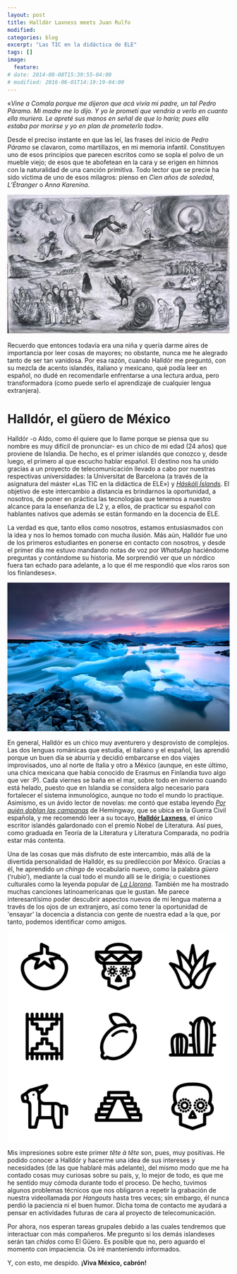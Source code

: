 ```yaml
---
layout: post
title: Halldór Laxness meets Juan Rulfo
modified:
categories: blog
excerpt: "Las TIC en la didáctica de ELE"
tags: []
image:
  feature:
# date: 2014-08-08T15:39:55-04:00
# modified: 2016-06-01T14:19:19-04:00
---
```



  «_Vine a Comala porque me dijeron que acá vivía mi padre, un tal Pedro Páramo. Mi madre me lo dijo. Y yo le prometí que vendría a verlo en cuanto ella muriera. Le apreté sus manos en señal de que lo haría; pues ella estaba por morirse y yo en plan de prometerlo todo_».

Desde el preciso instante en que las leí, las frases del inicio de _Pedro Páramo_ se clavaron, como martillazos, en mi memoria infantil. Constituyen uno de esos principios que parecen escritos como se sopla el polvo de un mueble viejo; de esos que te abofetean en la cara y se erigen en himnos con la naturalidad de una canción primitiva. Todo lector que se precie ha sido víctima de uno de esos milagros: pienso en _Cien años de soledad_, _L’Étranger_ o _Anna Karenina_.

![Comala](/images/1*hGtjO_a-QVl47qegs647uA.jpeg)

Recuerdo que entonces todavía era una niña y quería darme aires de importancia por leer cosas de mayores; no obstante, nunca me he alegrado tanto de ser tan vanidosa. Por esa razón, cuando Halldór me preguntó, con su mezcla de acento islandés, italiano y mexicano, qué podía leer en español, no dudé en recomendarle enfrentarse a una lectura ardua, pero transformadora (como puede serlo el aprendizaje de cualquier lengua extranjera).

# Halldór, el güero de México

Halldór -o Aldo, como él quiere que lo llame porque se piensa que su nombre es muy difícil de pronunciar- es un chico de mi edad (24 años) que proviene de Islandia. De hecho, es el primer islandés que conozco y, desde luego, el primero al que escucho hablar español. El destino nos ha unido gracias a un proyecto de telecomunicación llevado a cabo por nuestras respectivas universidades: la Universitat de Barcelona (a través de la asignatura del máster «Las TIC en la didáctica de ELE») y [_Háskóli Íslands_](http://english.hi.is). El objetivo de este intercambio a distancia es brindarnos la oportunidad, a nosotros, de poner en práctica las tecnologías que tenemos a nuestro alcance para la enseñanza de L2 y, a ellos, de practicar su español con hablantes nativos que además se están formando en la docencia de ELE.

La verdad es que, tanto ellos como nosotros, estamos entusiasmados con la idea y nos lo hemos tomado con mucha ilusión. Más aún, Halldór fue uno de los primeros estudiantes en ponerse en contacto con nosotros, y desde el primer día me estuvo mandando notas de voz por _WhatsApp_ haciéndome preguntas y contándome su historia. Me sorprendió ver que un nórdico fuera tan echado para adelante, a lo que él me respondió que «los raros son los finlandeses».

![Iceland](/images/jet-set-iceland-promote.jpg)

En general, Halldór es un chico muy aventurero y desprovisto de complejos. Las dos lenguas románicas que estudia, el italiano y el español, las aprendió porque un buen día se aburría y decidió embarcarse en dos viajes improvisados, uno al norte de Italia y otro a México (aunque, en este último, una chica mexicana que había conocido de Erasmus en Finlandia tuvo algo que ver :P). Cada viernes se baña en el mar, sobre todo en invierno cuando está helado, puesto que en Islandia se considera algo necesario para fortalecer el sistema inmunológico, aunque no todo el mundo lo practique. Asimismo, es un ávido lector de novelas: me contó que estaba leyendo [_Por quién doblan las campanas_](https://es.wikipedia.org/wiki/Por_quién_doblan_las_campanas) de Hemingway, que se ubica en la Guerra Civil española, y me recomendó leer a su tocayo, [**Halldór Laxness**](https://es.wikipedia.org/wiki/Halldór_Laxness), el único escritor islandés galardonado con el premio Nobel de Literatura. Así pues, como graduada en Teoría de la Literatura y Literatura Comparada, no podría estar más contenta.

Una de las cosas que más disfruto de este intercambio, más allá de la divertida personalidad de Halldór, es su predilección por México. Gracias a él, he aprendido _un chingo_ de vocabulario nuevo, como la palabra _güero_ (‘rubio’), mediante la cual todo el mundo allí se le dirigía; o cuestiones culturales como la leyenda popular de [_La Llorona_](https://es.wikipedia.org/wiki/Llorona). También me ha mostrado muchas canciones latinoamericanas que le gustan. Me parece interesantísimo poder descubrir aspectos nuevos de mi lengua materna a través de los ojos de un extranjero, así como tener la oportunidad de 'ensayar' la docencia a distancia con gente de nuestra edad a la que, por tanto, podemos identificar como amigos.

![Mexico](/images/112085-mexican-elements-lineal.png)

Mis impresiones sobre este primer _tête à tête_ son, pues, muy positivas. He podido conocer a Halldór y hacerme una idea de sus intereses y necesidades (de las que hablaré más adelante), del mismo modo que me ha contado cosas muy curiosas sobre su país, y, lo mejor de todo, es que me he sentido muy cómoda durante todo el proceso. De hecho, tuvimos algunos problemas técnicos que nos obligaron a repetir la grabación de nuestra videollamada por _Hangouts_ hasta tres veces; sin embargo, él nunca perdió la paciencia ni el buen humor. Dicha toma de contacto me ayudará a pensar en actividades futuras de cara al proyecto de telecomunicación.

Por ahora, nos esperan tareas grupales debido a las cuales tendremos que interactuar con más compañeros. Me pregunto si los demás islandeses serán tan _chidos_ como El Güero. Es posible que no, pero aguardo el momento con impaciencia. Os iré manteniendo informados.

Y, con esto, me despido. **¡Viva México, cabrón!**
